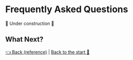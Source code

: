 # Frequently Asked Questions

🚧 Under construction 🚧

## What Next?

[👈 Back (reference)](./reference.md) | [Back to the start 🔁](../getting-started.md)
